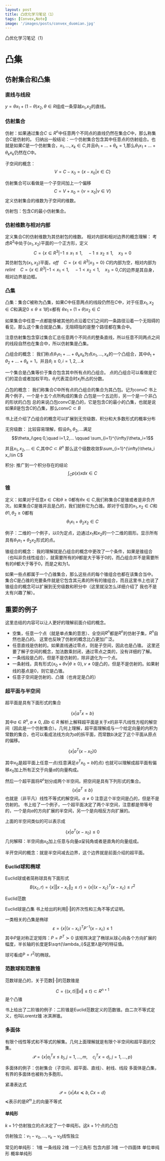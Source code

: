 ```yaml
---
layout: post
title: 凸优化学习笔记（1）
tags: [Convex,Note]
image: '/images/posts/convex_duomian.jpg'
---
```


凸优化学习笔记（1）


# 凸集
## 仿射集合和凸集
### 直线与线段

$y=\theta x_1+(1-\theta)x_2,\theta\in R$组成一条穿越$x_1$,$x_2$的直线。

### 仿射集合
仿射：如果通过集合$C\subseteq R^n$中任意两个不同点的直线仍然在集合$C$中，那么称集合$C$是仿射的。
归纳出一般结论：一个仿射集合包含其中任意点的仿射组合。也就是如果$C$是一个仿射集合，$x_1,...,x_k\in C$,并且$\theta_1+...+\theta_k=1$,那么$\theta_1 x_1+...+\theta_k x_k$仍然在$C$中。

子空间的概念：
$$V=C-x_0=\lbrace x-x_0|x\in C\rbrace$$

仿射集合可以看做是一个子空间加上一个偏移
$$C=V+x_0=\lbrace v=x_0|v\in V\rbrace$$
定义仿射集合的维数为子空间的维数。

仿射包：包含$C$的最小仿射集合。
### 仿射维数与相对内部
定义集合$C$的仿射维数为其仿射包的维数。
相对内部和相对边界的概念理解：
考虑$R^3$中处于$(x_1,x_2)$平面的一个正方形，定义
$$C=\lbrace x\in R^3| -1\leq x_1\leq 1,\quad -1\leq x_2\leq 1,\quad x_3=0$$
其仿射包为$(x_1,x_2)$平面，$aff \quad C=\lbrace x\in R^3|x_3=0\rbrace$ $C$的内部为空，相对内部为$relint\quad C=\lbrace x\in R^3|-1<x_1<1,\quad -1<x_2<1,\quad x_3=0$,$C$的边界是其自身，相对边界是边框。

### 凸集
凸集：集合$C$被称为凸集，如果$C$中任意两点的线段仍然在$C$中，对于任意$x_1,x_2\in C$和满足$0\leq\theta\leq 1$的$\leq$都有
$\theta x_1+(1+\theta)x_2\in C$

如果集合中任意一点都能够被其他的点沿着它们之间的一条路径沿着一个无阻碍的看见，那么这个集合就是凸集，无阻碍指的是整个路径都在集合中。

注意仿射集包含穿过集合汇总任意两个不同点的整条直线，所以任意不同两点之间的线段自然也在集合中，所以仿射集是凸集。

凸组合的概念：
我们称点$\theta_1 x_1+...+\theta_k x_k$为点$x_1,...,x_k$的一个凸组合，其中$\theta_1+\theta_2+...+\theta_k=1$，并且$\theta_i\geq0,i=1,2,...k$

一个集合是凸集等价于集合包含其中所有点的凸组合。 点的凸组合可以看做是它们的混合或者加权平均，$\theta_i$代表混合时$x_i$所占的分数。

凸包的概念：
我们称集合$C$中所有点的凸组合的集合为其凸包。记为$\text{conv}C$
书上两个例子，一个是十五个点所构成的集合 凸包是一个五边形，另一个是一个非凸的形状的凸包 总的来说凸包$\text{conv}C$是凸的，它是包含$C$的最小的凸集，也就是说如果$B$是包含$C$的凸集，那么$\text{conv}C\subset B$

书上还介绍了凸组合的概念可以扩展到无穷级数、积分和大多数形式的概率分布

无穷级数：
比较容易理解，假设$\theta_1,\theta_2,...$满足
$$\theta_i\geq 0,\quad i=1,2,... \qquad \sum_{i=1}^{\infty}\theta_i=1$$

并且$x_1,x_2,...\in C$,其中$C\subset R^n$ 那么这个级数收敛$\sum_{i=1}^{\infty}\theta_i x_i\in C$

积分: 推广到一个积分存在的结论 
$$\int_C p(x)xdx\in C$$

### 锥

定义：如果对于任意$x\in C$和$\theta\geq 0$都有$\theta x\in C$,我们称集合$C$是锥或者是非负齐次。如果集合$C$是锥并且是凸的，我们就称它为凸锥。即对于任意的$x_1,x_2\in C$和$\theta1,\theta_2\geq 0$都有
$$\theta_1 x_1+\theta_2 x_2\in C$$
 
 例子：二维的一个例子，以0为定点，边通过$x_1$和$x_2$的一个二维的扇形。显示所有具有$\theta_1 x_1+\theta_2 x_2$形式的点。

 锥组合的概念： 我的理解就是凸组合的概念中更改了一个条件，如果是锥组合（也叫非负线性组合），就需要所有的$\theta$都是大于等于0的，而凸组合并不是需要所有的$\theta$都大于等于0，而是之和为1。

如果一些点都属于一个凸锥集合，那么这些点的每个锥组合也都在该集合当中。 集合$C$是凸锥的充要条件就是它包含其元素的所有的锥组合，而且这里书上也说了锥组合的概念可以扩展到无穷级数和积分中（这里就没怎么详细介绍了 我也不是太有兴趣了解）。

## 重要的例子
这里总结的内容可以让人更好的理解前面介绍的概念。

 - 空集，任意一个点（就是单点集的意思）、全空间$R^n$都是$R^n$的仿射子集，$R^n$自然也是凸的。 这里也反映了仿射的概念比凸更加广泛。
 - 任意直线是仿射的。如果直线通过零点，则是子空间，因此也是凸锥。 这里还要了解子空间的概念，加法数乘封闭，通过零点之类的，没有详细的了解。
 - 一条线段是凸的，但是不是仿射的，除非退化为一个点。
 - 一条射线，具有形式$\lbrace x_0+\theta v| \theta\geq 0\rbrace,v\neq 0$是凸的，但是不是仿射的。如果射线的基点是0，则它是凸锥。
 - 任意子空间是仿射的、凸锥（也肯定是凸的）

### 超平面与半空间

超平面是具有下面形式的集合

$$\lbrace x|a^Tx=b\rbrace$$
其中$a\in R^n,a\neq 0,且b\in R$
解析上解释超平面是关于$x$的非平凡线性方程的解空间（因此是一个仿射集合）。几何上理解，超平面理解成与一个给定向量的内积为常数的集合，也可以看成法线方向为$a$的拆平面，而常数$b$决定了这个平面从原点的偏移。

$$\lbrace x|a^T(x-x_0)0$$

其中$x_0$是超平面上任意一点(任意满足$a^Tx_0=b$的点)
也就可以理解成超平面有偏移$x_0$加上所有正交于向量$a$的向量构成。

然后一个超平面将$R^n$划分成两个半空间。把空间是具有下列形式的集合。
$$\lbrace x|a^T\leq b\rbrace$$
也就是（非平凡）线性不等式的解空间。$a\neq0$ 注意这个半空间是凸的，但是不是仿射的。
书上给了一个例子，一个超平面决定了两个半空间，注意都是带等号的，一个是向$a$的方向扩展的半空间，另一个是向相反方向扩展的。

上面的半空间类似的可以表示成

$$\lbrace x|a^T(x-x_0)\leq0$$
几何解释：半空间由$x_0$加上任意与向量$a$呈钝角或者是直角的向量组成。

半开空间的概念：就是半空间减去边界，这个边界就是前面介绍的超平面。


### Euclid球和椭球

Euclid球或者简称球具有下面形式
$$B(x_c,r)=\lbrace x|\Vert x-x_c\Vert_2\leq r\rbrace =\lbrace x|(x-x_c)^T(x-x_c)\leq r^2$$

Euclid范数

Euclid球是凸集 书上给出的利用$\Vert\cdot\Vert$的齐次性和三角不等式证明。

一类相关的凸集是椭球
$$\varepsilon=\lbrace x|(x-x_c)^TP^{-1}(x-x_c)\leq 1$$
其中$P$是对称正定矩阵：$P=P^T\succ 0$
该矩阵决定了椭球从球心向各个方向扩展的幅度，半长轴的长度是$\sqrt{\lambda_i}$这里$\lambda$是$P$的特征值。

球可看成$P=r^2I$的椭球。

### 范数球和范数锥

范数球是凸的，关于范数$\Vert\cdot\Vert$的范数锥是

$$C=\lbrace (x,t)|\Vert x\Vert\leq t\rbrace\subset R^{n+1}$$
是个凸锥

书上给出了二阶锥的例子：二阶锥是Euclid范数定义的范数锥。由二次不等式定义，也叫Lorentz锥 冰淇淋锥。

### 多面体
有限个线性等式和不等式的解集。几何上面理解就是有限个半空间和超平面的交集。
$$\mathcal{P}=\lbrace x| a_j^Tx\leq b_j,j=1,...,m, \quad c_j^Tx=d_j,j=1,...,p\rbrace$$ 

多面体的例子：仿射集合（子空间、超平面、直线）、射线、线段
多面体是凸集，有界的多面体也被称为多胞形。

紧凑表达式
$$\mathcal{P}=\lbrace x|Ax\preceq b,Cx=d\rbrace$$
$\preceq$表示的是$R^m$上的向量不等式

#### 单纯形

$k+1$个仿射独立的点决定了一个单纯形。这$k+1$个点的凸包

仿射独立：$v_1-v_0,...,v_k-v_0$线性独立

常见的单纯形：
1维 一条线段
2维 一个三角形 包含内部
3维 一个四面体
单位单纯形 
概率单纯形





